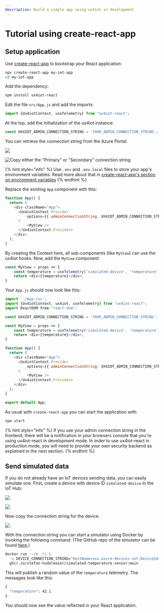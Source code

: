 ```yaml
---
description: Build a simple app using ux4iot in development
---
```


# Tutorial using create-react-app

## Setup application

Use [create-react-app](https://github.com/facebook/create-react-app) to bootstrap your React application:

```bash
npx create-react-app my-iot-app
cd my-iot-app
```

Add the dependency:

```bash
npm install ux4iot-react
```

Edit the file `src/App.js` and add the imports:

```javascript
import {Ux4iotContext, useTelemetry} from "ux4iot-react";
```

At the top, add the initialization of the ux4iot instance:

```javascript
const UX4IOT_ADMIN_CONNECTION_STRING = 'YOUR_ADMIN_CONNECTION_STRING';
```

You can retrieve the connection string from the Azure Portal:

![](<../.gitbook/assets/image (1).png>)

![Copy either the "Primary" or "Secondary" connection string](<../.gitbook/assets/image (17).png>)

{% hint style="info" %}
Use `.env` and `.env.local` files to store your app's environment variables. Read more about that in [create-react-app's section on environment variables](https://create-react-app.dev/docs/adding-custom-environment-variables/)
{% endhint %}

Replace the existing `App` component with this:

```javascript
function App() {
  return (
    <div className="App">
      <Ux4iotContext.Provider 
          options={{ adminConnectionString: UX4IOT_ADMIN_CONNECTION_STRING }}
      >
          <MyView />
      </Ux4iotContext.Provider>
    </div>
  );
}
```

By creating the Context here, all sub-components (like `MyView`) can use the ux4iot hooks. Now, add the `MyView` component:

```javascript
const MyView = props => {
    const temperature = useTelemetry('simulated-device', 'temperature');
    return <div>{temperature}</div>;
}
```

Your `App.js` should now look like this:

```javascript
import './App.css';
import {Ux4iotContext, ux4iot, useTelemetry} from "ux4iot-react";
import ReactDOM from "react-dom";

const UX4IOT_ADMIN_CONNECTION_STRING = 'YOUR_ADMIN_CONNECTION_STRING';

const MyView = props => {
    const temperature = useTelemetry('simulated-device', 'temperature');
    return <div>{temperature}</div>;
}

function App() {
  return (
    <div className="App">
      <Ux4iotContext.Provider
          options={{ adminConnectionString: UX4IOT_ADMIN_CONNECTION_STRING }}
      >
          <MyView />
      </Ux4iotContext.Provider>
    </div>
  );
}

export default App;
```

As usual with `create-react-app` you can start the application with:

```bash
npm start
```

{% hint style="info" %}
If you use your admin connection string in the frontend, there will be a notification in your browsers console that you're using ux4iot-react in development mode. In order to use ux4iot-react in production mode, you will need to provide your own security backend as explained in the next section.
{% endhint %}

## Send simulated data

If you do not already have an IoT devices sending data, you can easily simulate one. First, create a device with device ID `simulated-device` in the IoT Hub:

![](<../.gitbook/assets/image (13).png>)

![](<../.gitbook/assets/image (11).png>)

Now copy the connection string for the device.

![](<../.gitbook/assets/image (12).png>)

With the connection string you can start a simulator using Docker by invoking the following command. (The GitHub repo of the simulator can be found [here](https://github.com/stefan-hudelmaier/simulated-temperature-sensor).)

```bash
docker run --rm -ti \
  -e DEVICE_CONNECTION_STRING="HostName=xxx.azure-devices.net;DeviceId=simulated-device;SharedAccessKey=xxx" \
  ghcr.io/stefan-hudelmaier/simulated-temperature-sensor:main
```

This will publish a random value of the `temperature` telemetry. The messages look like this:

```bash
{
  "temperature": 42.1
}
```

You should now see the value reflected in your React application.
